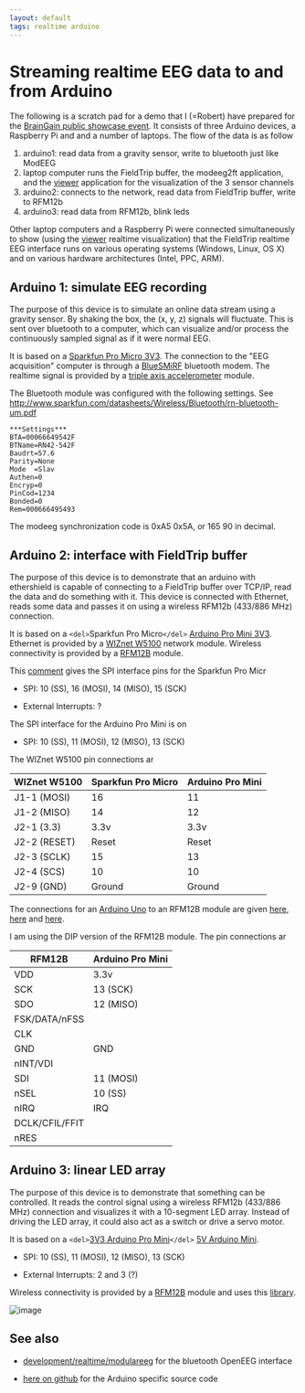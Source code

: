 ```yaml
---
layout: default
tags: realtime arduino
---
```


#  Streaming realtime EEG data to and from Arduino 

The following is a scratch pad for a demo that I (=Robert) have prepared for the [BrainGain public showcase event](https://twitter.com/intent/user?screen_name=BrainGain_NL). It consists of three Arduino devices, a Raspberry Pi and and a number of laptops. The flow of the data is as follow

 1.  arduino1: read data from a gravity sensor, write to bluetooth just like ModEEG
 2.  laptop computer runs the FieldTrip buffer, the modeeg2ft application, and the [viewer](/viewer) application for the visualization of the 3 sensor channels 
 3.  arduino2: connects to the network, read data from FieldTrip buffer, write to RFM12b
 4.  arduino3: read data from RFM12b, blink leds

Other laptop computers and a Raspberry Pi were connected simultaneously to show (using the [viewer](/viewer) realtime visualization) that the FieldTrip realtime EEG interface runs on various operating systems (Windows, Linux, OS X) and on various hardware architectures (Intel, PPC, ARM).  
## Arduino 1: simulate EEG recording

The purpose of this device is to simulate an online data stream using a gravity sensor. By shaking the box, the (x, y, z) signals will fluctuate. This is sent over bluetooth to a computer, which can visualize and/or process the continuously sampled signal as if it were normal EEG.

It is based on a [Sparkfun Pro Micro 3V3](https://www.sparkfun.com/products/10999). The connection to the "EEG acquisition" computer is through a [BlueSMiRF](https://www.sparkfun.com/products/10269) bluetooth modem. The realtime signal is provided by a [triple axis accelerometer](https://www.sparkfun.com/products/9652) module. 

The Bluetooth module was configured with the following settings. See http://www.sparkfun.com/datasheets/Wireless/Bluetooth/rn-bluetooth-um.pdf

	

	***Settings***
	BTA=00066649542F
	BTName=RN42-542F
	Baudrt=57.6
	Parity=None
	Mode  =Slav
	Authen=0
	Encryp=0
	PinCod=1234
	Bonded=0
	Rem=000666495493

The modeeg synchronization code is 0xA5 0x5A, or 165 90 in decimal.

## Arduino 2: interface with FieldTrip buffer

The purpose of this device is to demonstrate that an arduino with ethershield is capable of connecting to a FieldTrip buffer over TCP/IP, read the data and do something with it. This device is connected with Ethernet, reads some data and passes it on using a wireless RFM12b (433/886 MHz) connection.

It is based on a `<del>`Sparkfun Pro Micro`</del>` [Arduino Pro Mini 3V3](http://arduino.cc/en/Main/ArduinoBoardProMini). Ethernet is provided by a [WIZnet W5100](https://www.sparkfun.com/products/9473) network module. Wireless connectivity is provided by a [RFM12B](https://www.sparkfun.com/products/9582) module.

This [comment](https://forum.sparkfun.com/viewtopic.php?f=32&t=32037#p152780) gives the SPI interface pins for the Sparkfun Pro Micr

*  SPI: 10 (SS), 16 (MOSI), 14 (MISO), 15 (SCK)

*  External Interrupts: ?

The SPI interface for the Arduino Pro Mini is on 

*  SPI: 10 (SS), 11 (MOSI), 12 (MISO), 13 (SCK)

The WIZnet W5100 pin connections ar

 | WIZnet W5100 | Sparkfun Pro Micro | Arduino Pro Mini | 
 | ------------ | ------------------ | ---------------- | 
 | J1-1 (MOSI)  | 16                 | 11               | 
 | J1-2 (MISO)  | 14                 | 12               | 
 | J2-1 (3.3)   | 3.3v               | 3.3v             | 
 | J2-2 (RESET) | Reset              | Reset            | 
 | J2-3 (SCLK)  | 15                 | 13               | 
 | J2-4 (SCS)   | 10                 | 10               | 
 | J2-9 (GND)   | Ground             | Ground           | 

The connections for an [Arduino Uno](http://arduino.cc/en/Main/ArduinoBoardUno) to an RFM12B module are given [here](http://openenergymonitor.org/emon/sites/default/files/Cookbook_RFM12B_connections.png), [here](http://jeelabs.org/2009/02/10/rfm12b-library-for-arduino) and [here](http://blog.strobotics.com.au/2008/06/17/rfm12-tutorial-part2).

I am using the DIP version of the RFM12B module. The pin connections ar

 | RFM12B         | Arduino Pro Mini | 
 | ------         | ---------------- | 
 | VDD            | 3.3v             | 
 | SCK            | 13 (SCK)         | 
 | SDO            | 12 (MISO)        | 
 | FSK/DATA/nFSS  |                  | 
 | CLK            |                  | 
 | GND            | GND              | 
 | nINT/VDI       |                  | 
 | SDI            | 11 (MOSI)        | 
 | nSEL           | 10 (SS)          | 
 | nIRQ           | IRQ              | 
 | DCLK/CFIL/FFIT |                  | 
 | nRES           |                  | 

## Arduino 3: linear LED array

The purpose of this device is to demonstrate that something can be controlled. It reads the control signal using a wireless RFM12b (433/886 MHz) connection and visualizes it with a 10-segment LED array. Instead of driving the LED array, it could also act as a switch or drive a servo motor.

It is based on a `<del>`[3V3 Arduino Pro Mini](http://arduino.cc/en/Main/ArduinoBoardProMini)`</del>` [5V Arduino Mini](http://arduino.cc/en/Main/ArduinoBoardMini). 

*  SPI: 10 (SS), 11 (MOSI), 12 (MISO), 13 (SCK)

*  External Interrupts: 2 and 3 (?)

Wireless connectivity is provided by a [RFM12B](https://www.sparkfun.com/products/9582) module and uses this [library](http://jeelabs.net/pub/docs/jeelib/RF12_8cpp.html).

![image](/media/development/realtime/rfm12b.png@200)

## See also

*  [development/realtime/modulareeg](/development/realtime/modulareeg) for the bluetooth OpenEEG interface 

*  [here on github](https://github.com/fieldtrip/fieldtrip/tree/master/realtime/src/arduino) for the Arduino specific source code
